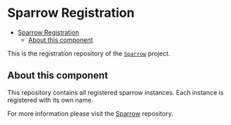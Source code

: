 # Sparrow Registration

- [Sparrow Registration](#sparrow-registration)
  - [About this component](#about-this-component)

This is the registration repository of the [`Sparrow`](https://github.com/caas-team/sparrow) project.

## About this component

This repository contains all registered sparrow instances. Each instance is registered with its own name.

For more information please visit the [Sparrow](https://github.com/caas-team/sparrow) repository.
